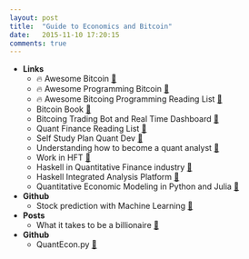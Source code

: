 ```yaml
---
layout: post
title:  "Guide to Economics and Bitcoin"
date:   2015-11-10 17:20:15
comments: true
---
```


- **Links**
    - :fire: Awesome Bitcoin [:link:](https://github.com/igorbarinov/awesome-bitcoin/)
    - :fire: Awesome Programming Bitcoin [:link:](https://github.com/jashmenn/bitcoin-reading-list)
    - :fire: Awesome Bitcoing Programming Reading List [:link:](https://github.com/jashmenn/bitcoin-reading-list)
    - Bitcoin Book [:link:](https://github.com/aantonop/bitcoinbook)
    - Bitcoing Trading Bot and Real Time Dashboard [:link:](https://github.com/jkbrzt/cointrol)
    - Quant Finance Reading List [:link:](https://www.quantstart.com/articles/Quantitative-Finance-Reading-List)
    - Self Study Plan Quant Dev [:link:](https://www.quantstart.com/articles/Self-Study-Plan-for-Becoming-a-Quantitative-Developer)
    - Understanding how to become a quant analyst [:link:](https://www.quantstart.com/articles/Understanding-How-to-Become-a-Quantitative-Analyst)
    - Work in HFT [:link:](https://www.quantstart.com/articles/How-to-Get-a-Job-at-a-High-Frequency-Trading-Firm)
    - Haskell in Quantitative Finance industry [:link:](https://www.fpcomplete.com/business/haskell-financial-analysis/)
    - Haskell Integrated Analysis Platform [:link:](https://www.fpcomplete.com/business/iap-faq/#whatisIAP)
    - Quantitative Economic Modeling in Python and Julia [:link:](http://quant-econ.net/index.html)
- **Github**
    - Stock prediction with Machine Learning [:pencil:](http://pivotal-open-source-hub.github.io/StockInference-Spark/)
- **Posts**
    - What it takes to be a billionaire [:link:](https://www.quora.com/What-are-good-ways-to-prepare-my-kids-to-become-billionaires)
- **Github**
    + QuantEcon.py [:link:](https://github.com/QuantEcon/QuantEcon.py)
